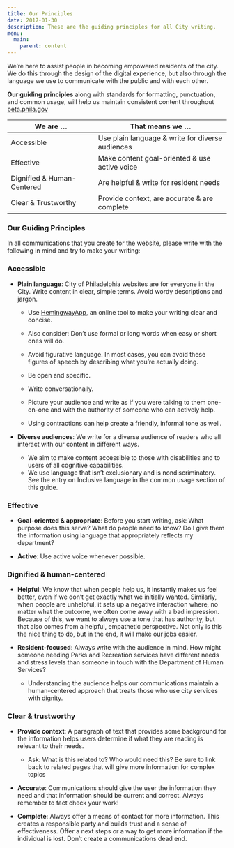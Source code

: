 ```yaml
---
title: Our Principles
date: 2017-01-30
description: These are the guiding principles for all City writing.
menu:
  main:
    parent: content
---
```


We’re here to assist people in becoming empowered residents of the city. We do this through the design of the digital experience, but also through the language we use to communicate with the public and with each other. 

**Our guiding principles**
along with standards for formatting, punctuation, and common usage, will help  us maintain consistent content throughout [beta.phila.gov](www.beta.phila.gov) 

We are … | That means we … 
------------ | ---------------------------- 
Accessible | Use plain language & write for diverse audiences 
Effective | Make content goal-oriented & use active voice 
Dignified & Human-Centered | Are helpful & write for resident needs
Clear & Trustworthy|Provide context, are accurate & are complete 

### Our Guiding Principles

In all communications that you create for the website, please write with the following in mind and try to make your writing: 

### Accessible


* **Plain language**: City of Philadelphia websites are for everyone in the City. Write content in clear, simple terms. Avoid wordy descriptions and jargon. 

  * Use [HemingwayApp](http://www.hemingwayapp.com/), an online tool to make your writing clear and concise. 

  * Also consider: Don’t use formal or long words when easy or short ones will do. 

  * Avoid figurative language. In most cases, you can avoid these figures of speech by describing what you’re actually doing.
 
  * Be open and specific.
  * Write conversationally. 

  * Picture your audience and write as if you were talking to them one-on-one and with the authority of someone who can actively help. 
  * Using contractions can help create a friendly, informal tone as well. 

* **Diverse audiences**: We write for a diverse audience of readers who all interact with our content in different ways. 

  * We aim to make content accessible to those with disabilities and to users of all cognitive capabilities. 
  * We use language that isn’t exclusionary and is nondiscriminatory. See the entry on Inclusive language in the common usage section of this guide.

### Effective

* **Goal-oriented & appropriate**: 
Before you start writing, ask: What purpose does this serve? What do people need to know? Do I give them the information using language that appropriately reflects my department? 

* **Active**: Use active voice whenever possible. 

### Dignified & human-centered

* **Helpful**: We know that when people help us, it instantly makes us feel better, even if we don’t get exactly what we initially wanted. Similarly, when people are unhelpful, it sets up a negative interaction where, no matter what the outcome, we often come away with a bad impression. Because of this, we want to always use a tone that has authority, but that also comes from a helpful, empathetic perspective. Not only is this the nice thing to do, but in the end, it will make our jobs easier.

* **Resident-focused**: Always write with the audience in mind. How might someone needing Parks and Recreation services have different needs and stress levels than someone in touch with the Department of Human Services? 
   * Understanding the audience helps our communications maintain a human-centered approach that treats those who use city services with dignity. 

### Clear & trustworthy

* **Provide context**: A paragraph of text that provides some background for the information helps users determine if what they are reading is relevant to their needs. 
   * Ask: What is this related to? Who would need this? Be sure to link back to related pages that will give more information for complex topics

* **Accurate**: Communications should give the user the information they need and that information should be current and correct. Always remember to fact check your work!

* **Complete**: Always offer a means of contact for more information. This creates a responsible party and builds trust and a sense of effectiveness. Offer a next steps or a way to get more information if the individual  is lost. Don’t create a communications dead end. 

